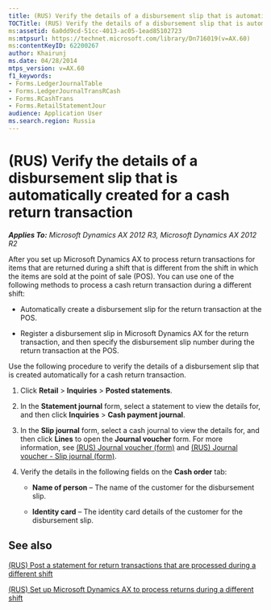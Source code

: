 ```yaml
---
title: (RUS) Verify the details of a disbursement slip that is automatically created for a cash return transaction
TOCTitle: (RUS) Verify the details of a disbursement slip that is automatically created for a cash return transaction
ms:assetid: 6a0dd9cd-51cc-4013-ac05-1ead85102723
ms:mtpsurl: https://technet.microsoft.com/library/Dn716019(v=AX.60)
ms:contentKeyID: 62200267
author: Khairunj
ms.date: 04/28/2014
mtps_version: v=AX.60
f1_keywords:
- Forms.LedgerJournalTable
- Forms.LedgerJournalTransRCash
- Forms.RCashTrans
- Forms.RetailStatementJour
audience: Application User
ms.search.region: Russia
---
```


# (RUS) Verify the details of a disbursement slip that is automatically created for a cash return transaction 


_**Applies To:** Microsoft Dynamics AX 2012 R3, Microsoft Dynamics AX 2012 R2_

After you set up Microsoft Dynamics AX to process return transactions for items that are returned during a shift that is different from the shift in which the items are sold at the point of sale (POS). You can use one of the following methods to process a cash return transaction during a different shift:

  - Automatically create a disbursement slip for the return transaction at the POS.

  - Register a disbursement slip in Microsoft Dynamics AX for the return transaction, and then specify the disbursement slip number during the return transaction at the POS.

Use the following procedure to verify the details of a disbursement slip that is created automatically for a cash return transaction.

1.  Click **Retail** \> **Inquiries** \> **Posted statements**.

2.  In the **Statement journal** form, select a statement to view the details for, and then click **Inquiries** \> **Cash payment journal**.

3.  In the **Slip journal** form, select a cash journal to view the details for, and then click **Lines** to open the **Journal voucher** form. For more information, see [(RUS) Journal voucher (form)](https://technet.microsoft.com/library/jj923409\(v=ax.60\)) and [(RUS) Journal voucher - Slip journal (form)](https://technet.microsoft.com/library/jj852151\(v=ax.60\)).

4.  Verify the details in the following fields on the **Cash order** tab:
    
      - **Name of person** – The name of the customer for the disbursement slip.
    
      - **Identity card** – The identity card details of the customer for the disbursement slip.

## See also

[(RUS) Post a statement for return transactions that are processed during a different shift](rus-post-a-statement-for-return-transactions-that-are-processed-during-a-different-shift.md)

[(RUS) Set up Microsoft Dynamics AX to process returns during a different shift](rus-set-up-microsoft-dynamics-ax-to-process-returns-during-a-different-shift.md)

  


